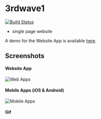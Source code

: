 # 3rdwave1
[![Build Status](https://travis-ci.org/benoitvallon/react-native-nw-react-calculator.svg?branch=master)](https://travis-ci.org/benoitvallon/react-native-nw-react-calculator)
- single page website

A demo for the Website App is available [here](http://html.pengqiuyuan.com/3rd1/index.html).

## Screenshots

#### Website App

![Web Apps](https://cloud.githubusercontent.com/assets/4953205/13772999/116e810a-ead2-11e5-9160-f0c0d90d0ffe.png "Web Apps")

#### Mobile Apps (iOS & Android)

![Mobile Apps](https://cloud.githubusercontent.com/assets/4953205/13773165/e6ffc8d8-ead2-11e5-9cb3-d9baa03e1a01.png "Mobile Apps")

#### Gif

